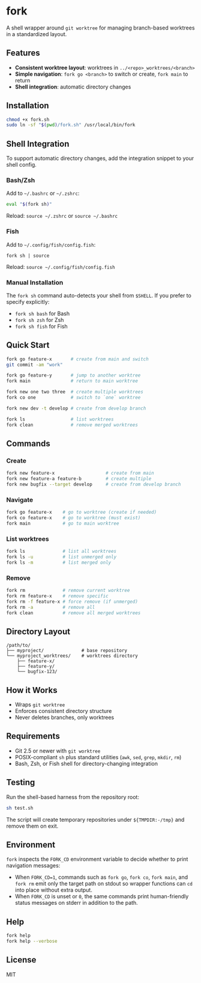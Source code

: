 # fork

A shell wrapper around `git worktree` for managing branch-based worktrees in a
standardized layout.

## Features

- **Consistent worktree layout**: worktrees in `../<repo>_worktrees/<branch>`
- **Simple navigation**: `fork go <branch>` to switch or create, `fork main` to return
- **Shell integration**: automatic directory changes

## Installation

```bash
chmod +x fork.sh
sudo ln -sf "$(pwd)/fork.sh" /usr/local/bin/fork
```

## Shell Integration

To support automatic directory changes, add the integration snippet to your shell config.

### Bash/Zsh

Add to `~/.bashrc` or `~/.zshrc`:

```bash
eval "$(fork sh)"
```

Reload: `source ~/.zshrc` or `source ~/.bashrc`

### Fish

Add to `~/.config/fish/config.fish`:

```fish
fork sh | source
```

Reload: `source ~/.config/fish/config.fish`

### Manual Installation

The `fork sh` command auto-detects your shell from `$SHELL`. If you prefer to specify explicitly:

- `fork sh bash` for Bash
- `fork sh zsh` for Zsh
- `fork sh fish` for Fish

## Quick Start

```bash
fork go feature-x       # create from main and switch
git commit -am "work"

fork go feature-y       # jump to another worktree
fork main               # return to main worktree

fork new one two three  # create multiple worktrees
fork co one             # switch to `one` worktree

fork new dev -t develop # create from develop branch

fork ls                 # list worktrees
fork clean              # remove merged worktrees
```

## Commands

### Create

```bash
fork new feature-x                   # create from main
fork new feature-a feature-b         # create multiple
fork new bugfix --target develop     # create from develop branch
```

### Navigate

```bash
fork go feature-x    # go to worktree (create if needed)
fork co feature-x    # go to worktree (must exist)
fork main            # go to main worktree
```

### List worktrees

```bash
fork ls              # list all worktrees
fork ls -u           # list unmerged only
fork ls -m           # list merged only
```

### Remove

```bash
fork rm              # remove current worktree
fork rm feature-x    # remove specific
fork rm -f feature-x # force remove (if unmerged)
fork rm -a           # remove all
fork clean           # remove all merged worktrees
```

## Directory Layout

```
/path/to/
├── myproject/              # base repository
└── myproject_worktrees/    # worktrees directory
    ├── feature-x/
    ├── feature-y/
    └── bugfix-123/
```

## How it Works

- Wraps `git worktree`
- Enforces consistent directory structure
- Never deletes branches, only worktrees

## Requirements

- Git 2.5 or newer with `git worktree`
- POSIX-compliant `sh` plus standard utilities (`awk`, `sed`, `grep`, `mkdir`, `rm`)
- Bash, Zsh, or Fish shell for directory-changing integration

## Testing

Run the shell-based harness from the repository root:

```bash
sh test.sh
```

The script will create temporary repositories under `${TMPDIR:-/tmp}` and remove them on exit.

## Environment

`fork` inspects the `FORK_CD` environment variable to decide whether to print navigation messages:

- When `FORK_CD=1`, commands such as `fork go`, `fork co`, `fork main`, and `fork rm` emit only the target path on stdout so wrapper functions can `cd` into place without extra output.
- When `FORK_CD` is unset or `0`, the same commands print human-friendly status messages on stderr in addition to the path.

## Help

```bash
fork help
fork help --verbose
```

## License

MIT
